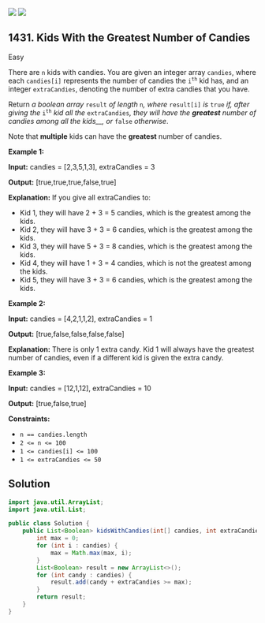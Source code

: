[![](https://img.shields.io/github/stars/javadev/LeetCode-in-Java?label=Stars&style=flat-square)](https://github.com/javadev/LeetCode-in-Java)
[![](https://img.shields.io/github/forks/javadev/LeetCode-in-Java?label=Fork%20me%20on%20GitHub%20&style=flat-square)](https://github.com/javadev/LeetCode-in-Java/fork)

## 1431\. Kids With the Greatest Number of Candies

Easy

There are `n` kids with candies. You are given an integer array `candies`, where each `candies[i]` represents the number of candies the <code>i<sup>th</sup></code> kid has, and an integer `extraCandies`, denoting the number of extra candies that you have.

Return _a boolean array_ `result` _of length_ `n`_, where_ `result[i]` _is_ `true` _if, after giving the_ <code>i<sup>th</sup></code> _kid all the_ `extraCandies`_, they will have the **greatest** number of candies among all the kids__, or_ `false` _otherwise_.

Note that **multiple** kids can have the **greatest** number of candies.

**Example 1:**

**Input:** candies = [2,3,5,1,3], extraCandies = 3

**Output:** [true,true,true,false,true]

**Explanation:** If you give all extraCandies to: 
- Kid 1, they will have 2 + 3 = 5 candies, which is the greatest among the kids.
- Kid 2, they will have 3 + 3 = 6 candies, which is the greatest among the kids.
- Kid 3, they will have 5 + 3 = 8 candies, which is the greatest among the kids. 
- Kid 4, they will have 1 + 3 = 4 candies, which is not the greatest among the kids. 
- Kid 5, they will have 3 + 3 = 6 candies, which is the greatest among the kids.

**Example 2:**

**Input:** candies = [4,2,1,1,2], extraCandies = 1

**Output:** [true,false,false,false,false]

**Explanation:** There is only 1 extra candy. Kid 1 will always have the greatest number of candies, even if a different kid is given the extra candy.

**Example 3:**

**Input:** candies = [12,1,12], extraCandies = 10

**Output:** [true,false,true]

**Constraints:**

*   `n == candies.length`
*   `2 <= n <= 100`
*   `1 <= candies[i] <= 100`
*   `1 <= extraCandies <= 50`

## Solution

```java
import java.util.ArrayList;
import java.util.List;

public class Solution {
    public List<Boolean> kidsWithCandies(int[] candies, int extraCandies) {
        int max = 0;
        for (int i : candies) {
            max = Math.max(max, i);
        }
        List<Boolean> result = new ArrayList<>();
        for (int candy : candies) {
            result.add(candy + extraCandies >= max);
        }
        return result;
    }
}
```